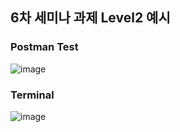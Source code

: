 ## 6차 세미나 과제 Level2 예시

### Postman Test

![image](https://user-images.githubusercontent.com/61377122/103110955-0ac4cc00-468b-11eb-97a2-bf1ad330c9f9.png)

 ### Terminal
 
![image](https://user-images.githubusercontent.com/61377122/103110599-c3d6d680-468a-11eb-9182-c0bb55bbb8de.png)
